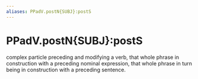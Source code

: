 ```yaml
---
aliases: PPadV.postN{SUBJ}:postS
---
```

# PPadV.postN{SUBJ}:postS

complex particle preceding and modifying a verb, that whole phrase in construction with a preceding nominal expression, that whole phrase in turn being in construction with a preceding sentence.